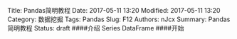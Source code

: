 Title: Pandas简明教程
Date: 2017-05-11 13:20
Modified: 2017-05-11 13:20
Category: 数据挖掘
Tags: Pandas
Slug: F12
Authors: nJcx
Summary: Pandas简明教程
Status: draft
####介绍
Series DataFrame
####开始
